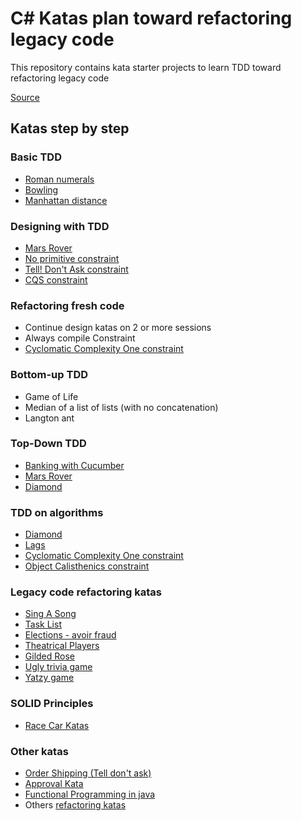 # C# Katas plan toward refactoring legacy code

This repository contains kata starter projects to learn TDD toward refactoring legacy code

[Source](https://philippe.bourgau.net/a-coding-dojo-exercises-plan-towards-refactoring-legacy-code/)

## Katas step by step

### Basic TDD
- [Roman numerals](roman-numeral-kata/README.md)
- [Bowling](bowling-kata/README.md)
- [Manhattan distance](manhattan-distance-kata/README.md)

### Designing with TDD
- [Mars Rover](mars-rover-kata/README.md)
- [No primitive constraint](docs/contraints/NoPrimitive.md)
- [Tell! Don't Ask constraint](docs/contraints/TellDontAsk.md)
- [CQS constraint](docs/contraints/CQS.md)

### Refactoring fresh code
- Continue design katas on 2 or more sessions
- Always compile Constraint
- [Cyclomatic Complexity One constraint](docs/contraints/CyclomaticComplexityOne.md)

### Bottom-up TDD
- Game of Life
- Median of a list of lists (with no concatenation)
- Langton ant

### Top-Down TDD
- [Banking with Cucumber](bank-kata/README.md)
- [Mars Rover](mars-rover-kata/README.md)
- [Diamond](diamond-kata/README.md)

### TDD on algorithms
- [Diamond](diamond-kata/README.md)
- [Lags](lags-kata/README.md)
- [Cyclomatic Complexity One constraint](docs/contraints/CyclomaticComplexityOne.md)
- [Object Calisthenics constraint](docs/contraints/ObjectCalisthenics.md)

### Legacy code refactoring katas
- [Sing A Song](sing-a-song-kata/README.md)
- [Task List](task-list-kata/README.md)
- [Elections - avoir fraud](elections-kata/README.md)
- [Theatrical Players](theatrical-players-kata/README.md)
- [Gilded Rose](gilded-rose-kata/README.md)
- [Ugly trivia game](ugly-trivia-kata/README.md)
- [Yatzy game](yatzy-kata/README.md)

### SOLID Principles
- [Race Car Katas](racing-car-kata/README.md)

### Other katas
- [Order Shipping (Tell don't ask)](tell-dont-ask/README.md)
- [Approval Kata](https://github.com/ythirion/approval-demo)
- [Functional Programming in java](vavr-kata/README.md)
- Others [refactoring katas](https://kata-log.rocks/refactoring)